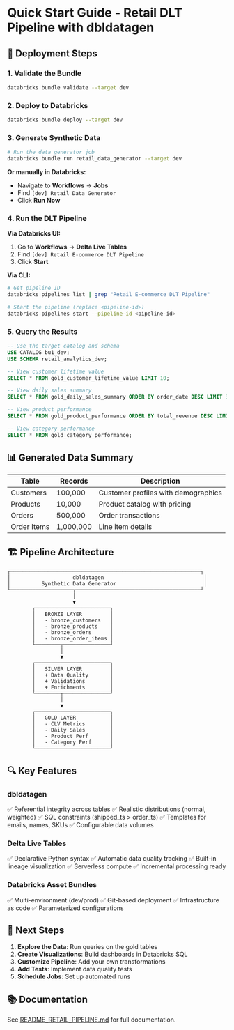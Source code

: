 # Quick Start Guide - Retail DLT Pipeline with dbldatagen

## 🚀 Deployment Steps

### 1. Validate the Bundle
```bash
databricks bundle validate --target dev
```

### 2. Deploy to Databricks
```bash
databricks bundle deploy --target dev
```

### 3. Generate Synthetic Data
```bash
# Run the data generator job
databricks bundle run retail_data_generator --target dev
```

**Or manually in Databricks:**
- Navigate to **Workflows** → **Jobs**
- Find `[dev] Retail Data Generator`
- Click **Run Now**

### 4. Run the DLT Pipeline

**Via Databricks UI:**
1. Go to **Workflows** → **Delta Live Tables**
2. Find `[dev] Retail E-commerce DLT Pipeline`
3. Click **Start**

**Via CLI:**
```bash
# Get pipeline ID
databricks pipelines list | grep "Retail E-commerce DLT Pipeline"

# Start the pipeline (replace <pipeline-id>)
databricks pipelines start --pipeline-id <pipeline-id>
```

### 5. Query the Results

```sql
-- Use the target catalog and schema
USE CATALOG bu1_dev;
USE SCHEMA retail_analytics_dev;

-- View customer lifetime value
SELECT * FROM gold_customer_lifetime_value LIMIT 10;

-- View daily sales summary
SELECT * FROM gold_daily_sales_summary ORDER BY order_date DESC LIMIT 30;

-- View product performance
SELECT * FROM gold_product_performance ORDER BY total_revenue DESC LIMIT 20;

-- View category performance
SELECT * FROM gold_category_performance;
```

## 📊 Generated Data Summary

| Table | Records | Description |
|-------|---------|-------------|
| Customers | 100,000 | Customer profiles with demographics |
| Products | 10,000 | Product catalog with pricing |
| Orders | 500,000 | Order transactions |
| Order Items | 1,000,000 | Line item details |

## 🏗️ Pipeline Architecture

```
┌─────────────────────────────────────────────────────────────┐
│                    dbldatagen                                │
│          Synthetic Data Generator                            │
└────────────────────┬────────────────────────────────────────┘
                     │
                     ▼
        ┌────────────────────────┐
        │   BRONZE LAYER         │
        │   - bronze_customers   │
        │   - bronze_products    │
        │   - bronze_orders      │
        │   - bronze_order_items │
        └────────┬───────────────┘
                 │
                 ▼
        ┌────────────────────────┐
        │   SILVER LAYER         │
        │   + Data Quality       │
        │   + Validations        │
        │   + Enrichments        │
        └────────┬───────────────┘
                 │
                 ▼
        ┌────────────────────────┐
        │   GOLD LAYER           │
        │   - CLV Metrics        │
        │   - Daily Sales        │
        │   - Product Perf       │
        │   - Category Perf      │
        └────────────────────────┘
```

## 🔍 Key Features

### dbldatagen
✅ Referential integrity across tables
✅ Realistic distributions (normal, weighted)
✅ SQL constraints (shipped_ts > order_ts)
✅ Templates for emails, names, SKUs
✅ Configurable data volumes

### Delta Live Tables
✅ Declarative Python syntax
✅ Automatic data quality tracking
✅ Built-in lineage visualization
✅ Serverless compute
✅ Incremental processing ready

### Databricks Asset Bundles
✅ Multi-environment (dev/prod)
✅ Git-based deployment
✅ Infrastructure as code
✅ Parameterized configurations

## 🎯 Next Steps

1. **Explore the Data**: Run queries on the gold tables
2. **Create Visualizations**: Build dashboards in Databricks SQL
3. **Customize Pipeline**: Add your own transformations
4. **Add Tests**: Implement data quality tests
5. **Schedule Jobs**: Set up automated runs

## 📚 Documentation

See [README_RETAIL_PIPELINE.md](./README_RETAIL_PIPELINE.md) for full documentation.
